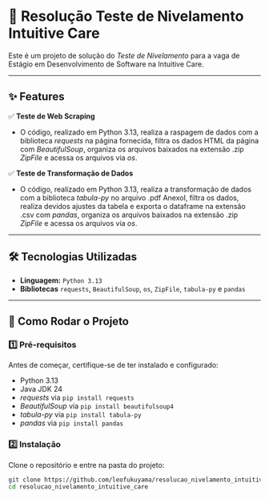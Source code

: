 # 📌 Resolução Teste de Nivelamento Intuitive Care  

Este é um projeto de solução do *Teste de Nivelamento* para a vaga de Estágio em Desenvolvimento de Software na Intuitive Care. 

---

## ✨ Features  

✅ **Teste de Web Scraping**
   - O código, realizado em Python 3.13, realiza a raspagem de dados com a biblioteca *requests* na página fornecida, filtra os dados HTML da página com *BeautifulSoup*, organiza os arquivos baixados na extensão .zip *ZipFile* e acessa os arquivos via *os*.

✅ **Teste de Transformação de Dados**
   - O código, realizado em Python 3.13, realiza a transformação de dados com a biblioteca *tabula-py* no arquivo .pdf AnexoI, filtra os dados, realiza devidos ajustes da tabela e exporta o dataframe na extensão .csv com *pandas*, organiza os arquivos baixados na extensão .zip *ZipFile* e acessa os arquivos via *os*.

---

## 🛠️ Tecnologias Utilizadas  

- **Linguagem:** `Python 3.13`
- **Bibliotecas** `requests`, `BeautifulSoup`, `os`, `ZipFile`, `tabula-py` e `pandas`

---

## 🚀 Como Rodar o Projeto  

### **1️⃣ Pré-requisitos**  
Antes de começar, certifique-se de ter instalado e configurado:  
- Python 3.13
- Java JDK 24
- *requests* via `pip install requests`
- *BeautifulSoup* via `pip install beautifulsoup4`
- *tabula-py* via `pip install tabula-py`
- *pandas* via `pip install pandas`

### **2️⃣ Instalação**  

Clone o repositório e entre na pasta do projeto:  
```bash
git clone https://github.com/leofukuyama/resolucao_nivelamento_intuitive_care
cd resolucao_nivelamento_intuitive_care

